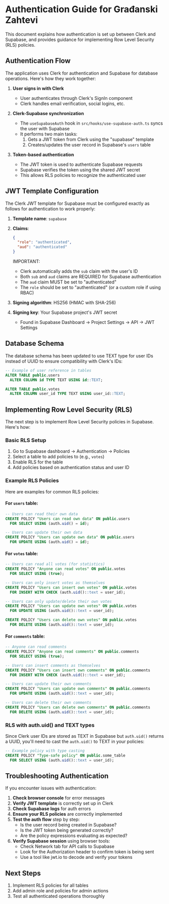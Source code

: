 # Authentication Guide for Građanski Zahtevi

This document explains how authentication is set up between Clerk and Supabase, and provides guidance for implementing Row Level Security (RLS) policies.

## Authentication Flow

The application uses Clerk for authentication and Supabase for database operations. Here's how they work together:

1. **User signs in with Clerk**
   - User authenticates through Clerk's SignIn component
   - Clerk handles email verification, social logins, etc.

2. **Clerk-Supabase synchronization**
   - The `useSupabaseAuth` hook in `src/hooks/use-supabase-auth.ts` syncs the user with Supabase
   - It performs two main tasks:
     1. Gets a JWT token from Clerk using the "supabase" template
     2. Creates/updates the user record in Supabase's `users` table

3. **Token-based authentication**
   - The JWT token is used to authenticate Supabase requests
   - Supabase verifies the token using the shared JWT secret
   - This allows RLS policies to recognize the authenticated user

## JWT Template Configuration

The Clerk JWT template for Supabase must be configured exactly as follows for authentication to work properly:

1. **Template name**: `supabase`

2. **Claims**:
   ```json
   {
     "role": "authenticated",
     "aud": "authenticated"
   }
   ```
   
   IMPORTANT: 
   - Clerk automatically adds the `sub` claim with the user's ID
   - Both `sub` and `aud` claims are REQUIRED for Supabase authentication
   - The `aud` claim MUST be set to "authenticated"
   - The `role` should be set to "authenticated" (or a custom role if using RBAC)

3. **Signing algorithm**: HS256 (HMAC with SHA-256)

4. **Signing key**: Your Supabase project's JWT secret
   - Found in Supabase Dashboard → Project Settings → API → JWT Settings

## Database Schema

The database schema has been updated to use TEXT type for user IDs instead of UUID to ensure compatibility with Clerk's IDs:

```sql
-- Example of user reference in tables
ALTER TABLE public.users 
  ALTER COLUMN id TYPE TEXT USING id::TEXT;

ALTER TABLE public.votes
  ALTER COLUMN user_id TYPE TEXT USING user_id::TEXT;
```

## Implementing Row Level Security (RLS)

The next step is to implement Row Level Security policies in Supabase. Here's how:

### Basic RLS Setup

1. Go to Supabase dashboard → Authentication → Policies
2. Select a table to add policies to (e.g., `votes`)
3. Enable RLS for the table
4. Add policies based on authentication status and user ID

### Example RLS Policies

Here are examples for common RLS policies:

#### For `users` table:

```sql
-- Users can read their own data
CREATE POLICY "Users can read own data" ON public.users
  FOR SELECT USING (auth.uid() = id);

-- Users can update their own data
CREATE POLICY "Users can update own data" ON public.users
  FOR UPDATE USING (auth.uid() = id);
```

#### For `votes` table:

```sql
-- Users can read all votes (for statistics)
CREATE POLICY "Anyone can read votes" ON public.votes
  FOR SELECT USING (true);

-- Users can only insert votes as themselves
CREATE POLICY "Users can insert own votes" ON public.votes
  FOR INSERT WITH CHECK (auth.uid()::text = user_id);

-- Users can only update/delete their own votes
CREATE POLICY "Users can update own votes" ON public.votes
  FOR UPDATE USING (auth.uid()::text = user_id);

CREATE POLICY "Users can delete own votes" ON public.votes
  FOR DELETE USING (auth.uid()::text = user_id);
```

#### For `comments` table:

```sql
-- Anyone can read comments
CREATE POLICY "Anyone can read comments" ON public.comments
  FOR SELECT USING (true);

-- Users can insert comments as themselves
CREATE POLICY "Users can insert own comments" ON public.comments
  FOR INSERT WITH CHECK (auth.uid()::text = user_id);

-- Users can update their own comments
CREATE POLICY "Users can update own comments" ON public.comments
  FOR UPDATE USING (auth.uid()::text = user_id);

-- Users can delete their own comments
CREATE POLICY "Users can delete own comments" ON public.comments
  FOR DELETE USING (auth.uid()::text = user_id);
```

### RLS with auth.uid() and TEXT types

Since Clerk user IDs are stored as TEXT in Supabase but `auth.uid()` returns a UUID, you'll need to cast the `auth.uid()` to TEXT in your policies:

```sql
-- Example policy with type casting
CREATE POLICY "Type-safe policy" ON public.some_table
  FOR SELECT USING (auth.uid()::text = user_id);
```

## Troubleshooting Authentication

If you encounter issues with authentication:

1. **Check browser console** for error messages
2. **Verify JWT template** is correctly set up in Clerk
3. **Check Supabase logs** for auth errors
4. **Ensure your RLS policies** are correctly implemented
5. **Test the auth flow** step by step:
   - Is the user record being created in Supabase?
   - Is the JWT token being generated correctly?
   - Are the policy expressions evaluating as expected?
6. **Verify Supabase session** using browser tools:
   - Check Network tab for API calls to Supabase
   - Look for the Authorization header to confirm token is being sent
   - Use a tool like jwt.io to decode and verify your tokens

## Next Steps

1. Implement RLS policies for all tables
2. Add admin role and policies for admin actions
3. Test all authenticated operations thoroughly 